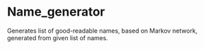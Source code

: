 # Name_generator
Generates list of good-readable names, based on Markov network, generated from given list of names.
